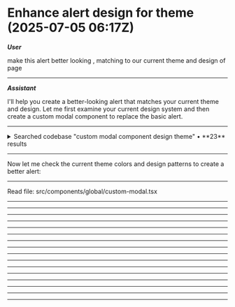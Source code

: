 <!-- Generated by SpecStory -->

# Enhance alert design for theme (2025-07-05 06:17Z)

_**User**_

make this alert better looking , matching to our current theme and design of page

---

_**Assistant**_

I'll help you create a better-looking alert that matches your current theme and design. Let me first examine your current design system and then create a custom modal component to replace the basic alert.


---

<details>
            <summary>Searched codebase "custom modal component design theme" • **23** results</summary>
        
| File | Lines |
|------|-------|
| `src/components/global/custom-modal.tsx` | L12-45 |
| `src/components/global/custom-modal.tsx` | L1-12 |
| `src/components/global/custom-modal.tsx` | L45-47 |
| `src/providers/modal-provider.tsx` | L22-60 |
| `src/app/layout.tsx` | L1-20 |
| `src/providers/modal-provider.tsx` | L60-68 |
| `src/providers/modal-provider.tsx` | L8-15 |
| `src/providers/modal-provider.tsx` | L1-6 |
| `src/providers/modal-provider.tsx` | L15-22 |
| `src/components/ui/dialog.tsx` | L30-67 |
| `src/components/ui/dialog.tsx` | L1-30 |
| `src/components/ui/sonner.tsx` | L6-29 |
| `src/app/globals.css` | L1-89 |
| `src/app/layout.tsx` | L20-46 |
| `src/components/ui/drawer.tsx` | L16-66 |
| `src/providers/modal-provider.tsx` | L68-70 |
| `tailwind.config.ts` | L1-60 |
| `src/providers/modal-provider.tsx` | L6-8 |
| `src/components/global/mode-toggle.tsx` | L1-42 |
| `src/components/forms/workflow-form.tsx` | L35-68 |
| `src/components/ui/dialog.tsx` | L81-122 |
| `src/components/ui/popover.tsx` | L1-31 |
| `src/components/ui/sonner.tsx` | L1-6 |

</details>

---

Now let me check the current theme colors and design patterns to create a better alert:


---

Read file: src/components/global/custom-modal.tsx

---



---



---



---



---



---



---



---



---



---



---



---



---



---



---



---

